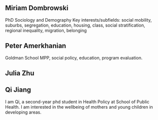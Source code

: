## Miriam Dombrowski
PhD Sociology and Demography
Key interests/subfields: social mobility, suburbs, segregation, education, housing, class, social stratification, regional inequality, migration, belonging

## Peter Amerkhanian
Goldman School MPP, social policy, education, program evaluation.

## Julia Zhu

## Qi Jiang
I am Qi, a second-year phd student in Health Policy at School of Public Health. 
I am interested in the wellbeing of mothers and young children in developing areas.
